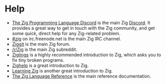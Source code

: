 # Help

- [The Zig Programming Language Discord][discord-zig] is the main Zig [Discord][discord].
  It provides a great way to get in touch with the Zig community, and get some quick, direct help for any Zig-related problem.
- [#zig][irc] on irc.freenode.net is the main Zig IRC channel.
- [Ziggit][ziggit] is the main Zig forum.
- [/r/Zig][sureddit] is the main Zig subreddit.
- [Ziglings][ziglings] is a highly recommended introduction to Zig, which asks you to fix tiny broken programs.
- [Zighelp][zighelp] is a great introduction to Zig.
- [Learning Zig][learning-zig] is another great introduction to Zig.
- [The Zig Language Reference][langref] is the main reference documentation.

[discord]: https://discordapp.com
[discord-zig]: https://discord.com/invite/gxsFFjE
[irc]: https://webchat.freenode.net/?channels=%23zig
[langref]: https://ziglang.org/documentation/0.12.0/
[learning-zig]: https://www.openmymind.net/learning_zig/
[sureddit]: https://www.reddit.com/r/Zig
[ziggit]: https://ziggit.dev/
[zighelp]: https://zighelp.org/
[ziglings]: https://github.com/ratfactor/ziglings
